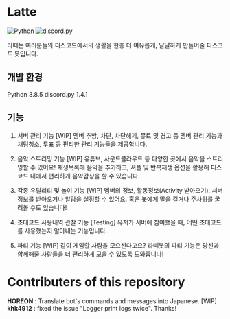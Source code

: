 # Latte
![Python](https://img.shields.io/badge/python-3.8.5-blue.svg?style=flat&logo=Python)
![discord.py](https://img.shields.io/badge/discord.py-1.4.1-blue.svg?style=flat&logo=Discord)

라떼는 여러분들의 디스코드에서의 생활을 한층 더 여유롭게, 달달하게 만들어줄 디스코드 봇입니다.

## 개발 환경
Python 3.8.5
discord.py 1.4.1

## 기능

1. 서버 관리 기능 [WIP]
멤버 추방, 차단, 차단해제, 뮤트 및 경고 등 멤버 관리 기능과 채팅청소, 투표 등 편리한 관리 기능들을 제공합니다. 

2. 음악 스트리밍 기능 [WIP]
유튜브, 사운드클라우드 등 다양한 곳에서 음악을 스트리밍할 수 있어요!
재생목록에 음악을 추가하고, 셔플 및 반복재생 옵션을 활용해 디스코드 내에서 편리하게 음악감상을 할 수 있습니다.

3. 각종 유틸리티 및 놀이 기능 [WIP]
멤버의 정보, 활동정보(Activity 받아오기), 서버 정보를 받아오거나 알람을 설정할 수 있어요. 혹은 봇에게 말을 걸거나 주사위를 굴려볼 수도 있습니다!

4. 초대코드 사용내역 관찰 기능 [Testing]
유저가 서버에 참여했을 때, 어떤 초대코드를 사용했는지 알아내는 기능입니다.

5. 파티 기능 [WIP]
같이 게임할 사람을 모으신다고요? 라떼봇의 파티 기능은 당신과 함께해줄 사람들을 더 편리하게 모을 수 있도록 도와줍니다!

# Contributers of this repository
**HOREON** : Translate bot's commands and messages into Japanese. [WIP]
**khk4912** : fixed the issue "Logger print logs twice". Thanks!
